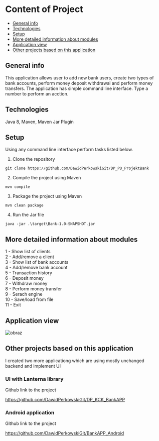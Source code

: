 # Content of Project
* [General info](#general-info)
* [Technologies](#technologies)
* [Setup](#setup)
* [More detailed information about modules](#more-detailed-information-about-modules)
* [Application view](#application-view)
* [Other projects based on this application](#other-projects-based-on-this-application)

## General info

This application allows user to add new bank users, create two types of bank accounts, perform money deposit withdrawal and perform money transfers. The application has simple command line interface. Type a number to perform an acction.

## Technologies

Java 8, Maven, Maven Jar Plugin

## Setup

Using any command line interface perform tasks listed below.

1. Clone the repository  
```
git clone https://github.com/DawidPerkowskiGit/DP_PO_ProjektBank
```
2. Compile the project using Maven  
```
mvn compile
```
3. Package the project using Maven  
```
mvn clean package
```
4. Run the Jar file  
```
java -jar .\target\Bank-1.0-SNAPSHOT.jar
```
## More detailed information about modules

1 - Show list of clients  
2 - Add/remove a client  
3 - Show list of bank accounts  
4 - Add/remove bank account  
5 - Transaction history  
6 - Deposit money  
7 - Withdraw money  
8 - Perform money transfer  
9 - Serach engine  
10 - Save/load from file  
11 - Exit  

## Application view

![obraz](https://user-images.githubusercontent.com/87314459/203964323-9712c9ea-7e7f-4a30-84f2-682a7d745aba.png)

## Other projects based on this application

I created two more applicationg which are using mostly unchanged backend and implement UI

### UI with Lanterna library

Github link to the project

https://github.com/DawidPerkowskiGit/DP_KCK_BankAPP


### Android application

Github link to the project

https://github.com/DawidPerkowskiGit/BankAPP_Android
